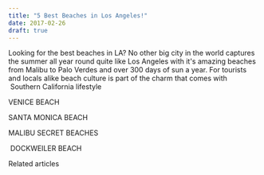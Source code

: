 ```yaml
---
title: "5 Best Beaches in Los Angeles!"
date: 2017-02-26
draft: true
---
```


  
  
  
  
  

<!--more-->  
Looking for the best beaches in LA? No other big city in the world captures the summer all year round quite like Los Angeles with it's amazing beaches from Malibu to Palo Verdes and over 300 days of sun a year. For tourists and locals alike beach culture is part of the charm that comes with  Southern California lifestyle   
  
  
VENICE BEACH  
  
  
SANTA MONICA BEACH  
  
MALIBU SECRET BEACHES   
  
 DOCKWEILER BEACH  
  
  
  
  
  
  
  

Related articles

